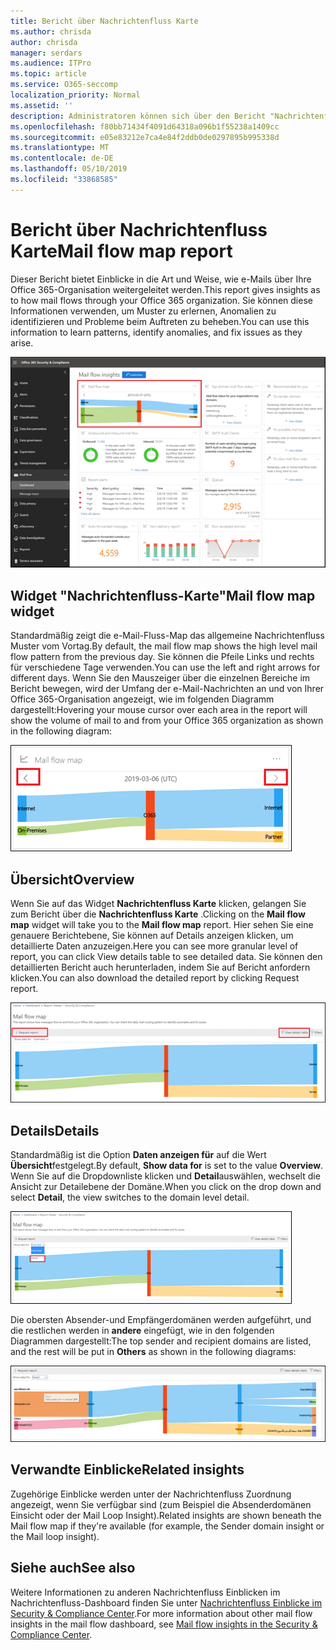 ```yaml
---
title: Bericht über Nachrichtenfluss Karte
ms.author: chrisda
author: chrisda
manager: serdars
ms.audience: ITPro
ms.topic: article
ms.service: O365-seccomp
localization_priority: Normal
ms.assetid: ''
description: Administratoren können sich über den Bericht "Nachrichtenfluss Karte" im e-Mail-Fluss-Dashboard im Security & Compliance Center informieren.
ms.openlocfilehash: f80bb71434f4091d64318a096b1f55238a1409cc
ms.sourcegitcommit: e05e83212e7ca4e84f2ddb0de0297895b995338d
ms.translationtype: MT
ms.contentlocale: de-DE
ms.lasthandoff: 05/10/2019
ms.locfileid: "33868585"
---
```

# <a name="mail-flow-map-report"></a><span data-ttu-id="3daae-103">Bericht über Nachrichtenfluss Karte</span><span class="sxs-lookup"><span data-stu-id="3daae-103">Mail flow map report</span></span>

<span data-ttu-id="3daae-104">Dieser Bericht bietet Einblicke in die Art und Weise, wie e-Mails über Ihre Office 365-Organisation weitergeleitet werden.</span><span class="sxs-lookup"><span data-stu-id="3daae-104">This report gives insights as to how mail flows through your Office 365 organization.</span></span> <span data-ttu-id="3daae-105">Sie können diese Informationen verwenden, um Muster zu erlernen, Anomalien zu identifizieren und Probleme beim Auftreten zu beheben.</span><span class="sxs-lookup"><span data-stu-id="3daae-105">You can use this information to learn patterns, identify anomalies, and fix issues as they arise.</span></span>

![Der Bericht "Nachrichtenfluss Karte" im Nachrichtenübermittlungs-Dashboard im Security & Compliance Center](media/mail-flow-map-selected.png)

## <a name="mail-flow-map-widget"></a><span data-ttu-id="3daae-107">Widget "Nachrichtenfluss-Karte"</span><span class="sxs-lookup"><span data-stu-id="3daae-107">Mail flow map widget</span></span>

<span data-ttu-id="3daae-108">Standardmäßig zeigt die e-Mail-Fluss-Map das allgemeine Nachrichtenfluss Muster vom Vortag.</span><span class="sxs-lookup"><span data-stu-id="3daae-108">By default, the mail flow map shows the high level mail flow pattern from the previous day.</span></span> <span data-ttu-id="3daae-109">Sie können die Pfeile Links und rechts für verschiedene Tage verwenden.</span><span class="sxs-lookup"><span data-stu-id="3daae-109">You can use the left and right arrows for different days.</span></span> <span data-ttu-id="3daae-110">Wenn Sie den Mauszeiger über die einzelnen Bereiche im Bericht bewegen, wird der Umfang der e-Mail-Nachrichten an und von Ihrer Office 365-Organisation angezeigt, wie im folgenden Diagramm dargestellt:</span><span class="sxs-lookup"><span data-stu-id="3daae-110">Hovering your mouse cursor over each area in the report will show the volume of mail to and from your Office 365 organization as shown in the following diagram:</span></span>

![Pfeile nach links und rechts im Nachrichtenfluss-Karten-Widget](media/mail-flow-map-widget.png)

## <a name="overview"></a><span data-ttu-id="3daae-112">Übersicht</span><span class="sxs-lookup"><span data-stu-id="3daae-112">Overview</span></span>

<span data-ttu-id="3daae-113">Wenn Sie auf das Widget **Nachrichtenfluss Karte** klicken, gelangen Sie zum Bericht über die **Nachrichtenfluss Karte** .</span><span class="sxs-lookup"><span data-stu-id="3daae-113">Clicking on the **Mail flow map** widget will take you to the **Mail flow map** report.</span></span> <span data-ttu-id="3daae-114">Hier sehen Sie eine genauere Berichtebene, Sie können auf Details anzeigen klicken, um detaillierte Daten anzuzeigen.</span><span class="sxs-lookup"><span data-stu-id="3daae-114">Here you can see more granular level of report, you can click View details table to see detailed data.</span></span> <span data-ttu-id="3daae-115">Sie können den detaillierten Bericht auch herunterladen, indem Sie auf Bericht anfordern klicken.</span><span class="sxs-lookup"><span data-stu-id="3daae-115">You can also download the detailed report by clicking Request report.</span></span>

![Übersichtsansicht im Bericht "Nachrichtenfluss Karte"](media/mail-flow-map-overview.png)

## <a name="details"></a><span data-ttu-id="3daae-117">Details</span><span class="sxs-lookup"><span data-stu-id="3daae-117">Details</span></span>

<span data-ttu-id="3daae-118">Standardmäßig ist die Option **Daten anzeigen für** auf die Wert **Übersicht**festgelegt.</span><span class="sxs-lookup"><span data-stu-id="3daae-118">By default, **Show data for** is set to the value **Overview**.</span></span> <span data-ttu-id="3daae-119">Wenn Sie auf die Dropdownliste klicken und **Detail**auswählen, wechselt die Ansicht zur Detailebene der Domäne.</span><span class="sxs-lookup"><span data-stu-id="3daae-119">When you click on the drop down and select **Detail**, the view switches to the domain level detail.</span></span>

![SELECT Detail in Show Data for in Overview View in The Mail Flow Map Report](media/mail-flow-map-select-detail.png)

<span data-ttu-id="3daae-121">Die obersten Absender-und Empfängerdomänen werden aufgeführt, und die restlichen werden in **andere** eingefügt, wie in den folgenden Diagrammen dargestellt:</span><span class="sxs-lookup"><span data-stu-id="3daae-121">The top sender and recipient domains are listed, and the rest will be put in **Others** as shown in the following diagrams:</span></span>

![Detailansicht im Bericht "Nachrichtenfluss Karte"](media/mail-flow-map-detail.png)

## <a name="related-insights"></a><span data-ttu-id="3daae-123">Verwandte Einblicke</span><span class="sxs-lookup"><span data-stu-id="3daae-123">Related insights</span></span>

<span data-ttu-id="3daae-124">Zugehörige Einblicke werden unter der Nachrichtenfluss Zuordnung angezeigt, wenn Sie verfügbar sind (zum Beispiel die Absenderdomänen Einsicht oder der Mail Loop Insight).</span><span class="sxs-lookup"><span data-stu-id="3daae-124">Related insights are shown beneath the Mail flow map if they're available (for example, the Sender domain insight or the Mail loop insight).</span></span>

## <a name="see-also"></a><span data-ttu-id="3daae-125">Siehe auch</span><span class="sxs-lookup"><span data-stu-id="3daae-125">See also</span></span>

<span data-ttu-id="3daae-126">Weitere Informationen zu anderen Nachrichtenfluss Einblicken im Nachrichtenfluss-Dashboard finden Sie unter [Nachrichtenfluss Einblicke im Security & Compliance Center](mail-flow-insights-v2.md).</span><span class="sxs-lookup"><span data-stu-id="3daae-126">For more information about other mail flow insights in the mail flow dashboard, see [Mail flow insights in the Security & Compliance Center](mail-flow-insights-v2.md).</span></span>